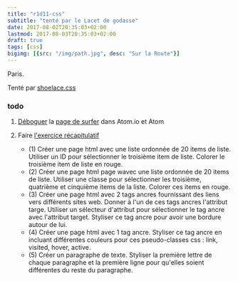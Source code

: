 ```yaml
---
title: "r1d11-css"
subtitle: "tenté par le Lacet de godasse"
date: 2017-08-02T20:35:03+02:00
lastmod: 2017-08-03T20:35:03+02:00
draft: true
tags: [css]
bigimg: [{src: "/img/path.jpg", desc: "Sur la Route"}]
---
```


Paris.

Tenté par [shoelace.css](https://shoelace.style/)


### todo 

1. [Déboguer](https://www.udemy.com/html-tutorial/learn/v4/t/lecture/5775022?start=0) la [page de surfer](https://www.udemy.com/html-tutorial/learn/v4/t/lecture/5775020?start=0) dans Atom.io et Atom
2. Faire [l'exercice récapitulatif](https://docs.google.com/document/d/1aBzcpuPE8iFxtrb9JUDgsNPt1Clr_B4V36pnzHc-KYE/edit#)


	  - (1) Créer une page html avec une liste ordonnée de 20 items de liste. Utiliser un ID pour sélectionner le troisième item de liste. Colorer le troisième item de liste en rouge.
	  - (2) Créer une page html page wavec une liste ordonnée de 20 items de liste. Utiliser une classe pour sélectionner les troisième, quatrième et cinquième items de la liste. Colorer ces items en rouge.
	  - (3) Créer une page html avec 2 tags ancres fournissant des liens vers différents sites web. Donner à l'un de ces tags ancres l'attribut targe. Utiliser un sélecteur d'attribut pour sélectionner le tag ancre avec l'attribut target. Styliser ce tag ancre pour avoir une bordure autour de lui.
	  - (4) Créer une page html avec 1 tag ancre. Styliser ce tag ancre en incluant différentes couleurs pour ces pseudo-classes css : link, visited, hover, active. 
	  - (5) Créer un paragraphe de texte. Styliser la première lettre de chaque paragraphe et la première ligne pour qu'elles soient différentes du reste du paragraphe.

<!--

## CSS sélecteurs imbriqués

- div p
	- Tous les tags p dans une div. Où qu'ils soient
- div > p
	- Tous les tags p immédiatement sous une div
- div ~ p
	- Tous les tags p qui sont des enfants de mêmes parents sous une div
- div + p
	- Tous les tags p qui sont un voisin immédiat suivant une div
### Description

We can further refine which elements we target on an HTML page by using CSS nested CSS selectors.

  - File: [019_css-selectors](https://github.com/GoesToEleven/html-css-bootcamp)
  - Video: 71 / take 01
  - [Sélecteur de voisin direct](https://developer.mozilla.org/fr/docs/Web/CSS/S%C3%A9lecteur_de_voisin_direct)
-->


